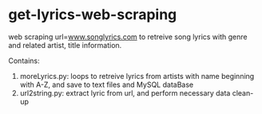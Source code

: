 # get-lyrics-web-scraping
web scraping url=www.songlyrics.com to retreive song lyrics with genre and related artist, title information.

Contains:

1. moreLyrics.py: loops to retreive lyrics from artists with name beginning with A-Z, and save to text files and MySQL dataBase
2. url2string.py: extract lyric from url, and perform necessary data clean-up
